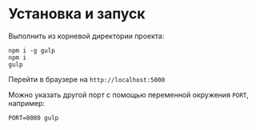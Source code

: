 # Установка и запуск

Выполнить из корневой директории проекта:

```
npm i -g gulp
npm i
gulp
```

Перейти в браузере на `http://localhost:5000`

Можно указать другой порт с помощью переменной окружения `PORT`, например:

```
PORT=8080 gulp
```
